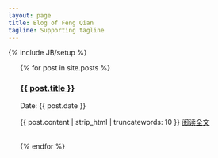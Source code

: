 ```yaml
---
layout: page
title: Blog of Feng Qian
tagline: Supporting tagline
---
```

{% include JB/setup %}

<ul class="posts">

  {% for post in site.posts %}
    <div class="post">
    <h3 class="title"><a href="{{ BASE_PATH }}{{ post.url }}">{{ post.title }}</a></h3>
    <p class="meta">Date: {{ post.date }}</p>
    <div class="entry">
      {{ post.content | strip_html | truncatewords: 10 }}
            <a href="{{ BASE_PATH }}{{ post.url }}">阅读全文</a>
    </div>
  </div>
    <br/>
 {% endfor %}

</ul>


